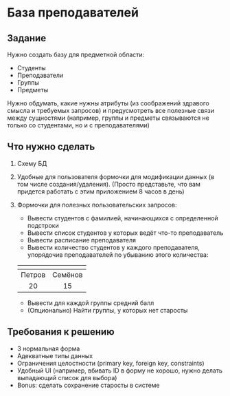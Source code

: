 # База преподавателей

## Задание

Нужно создать базу для предметной области:

+ Студенты
+ Преподаватели
+ Группы
+ Предметы

Нужно обдумать, какие нужны атрибуты (из соображений здравого смысла и требуемых запросов) и предусмотреть все полезные
связи между сущностями (например, группы и предметы связываются не только со студентами, но и с преподавателями)

## Что нужно сделать

1. Схему БД
2. Удобные для пользователя формочки для модификации данных (в том числе создания/удаления). (Просто представьте, что
   вам придется работать с этим приложением 8 часов в день)
3. Формочки для полезных пользовательских запросов:
   + Вывести студентов с фамилией, начинающихся с определенной подстроки
   + Вывести список студентов у которых ведёт что-то преподаватель
   + Вывести расписание преподавателя
   + Вывести количество студентов у каждого преподавателя, упорядочив преподавателей по убыванию этого количества:

   | <!-- --> | <!-- --> |
   |:--------:|:--------:|
   | Петров   | Семёнов  |
   |    20    |    15    |

   + Вывести для каждой группы средний балл
   + (Опционально) Найти группы, у которых нет старосты

## Требования к решению

+ 3 нормальная форма
+ Адекватные типы данных
+ Ограничения целостности (primary key, foreign key, constraints)
+ Удобный UI (например, вбивать ID в форму не хорошо, нужно делать выпадающий список для выбора)
+ Bonus: сделать сохранение старосты в системе

